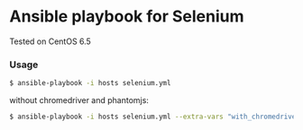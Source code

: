 # Ansible playbook for Selenium

Tested on CentOS 6.5

### Usage
```bash
$ ansible-playbook -i hosts selenium.yml
```
without chromedriver and phantomjs:
```bash
$ ansible-playbook -i hosts selenium.yml --extra-vars "with_chromedriver=false with_phantomjs=false"
```
